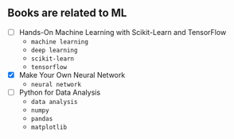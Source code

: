 ## Books are related to ML
- [ ] Hands-On Machine Learning with Scikit-Learn and TensorFlow
  - `machine learning`
  - `deep learning`
  - `scikit-learn`
  - `tensorflow`
- [x] Make Your Own Neural Network
  - `neural network`
- [ ] Python for Data Analysis
  - `data analysis`
  - `numpy`
  - `pandas`
  - `matplotlib`
